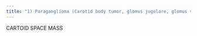 ```yaml
---
title: "1) Paraganglioma (Carotid body tumor, glomus jugulare, glomus vagale) 2) Neurofibroma / Schwannoma 3) Pseudo-aneurysm 4) LAD"
---
```

CARTOID 
SPACE MASS

